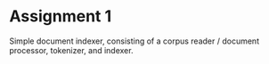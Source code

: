 # Assignment 1
Simple document indexer, consisting of a corpus reader /
document processor, tokenizer, and indexer.